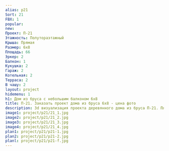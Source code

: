 ```yaml
---
alias: p21
Sort: 21
FBX: 1
popular: 
new: 
Проект: П-21
Этажность: Полутораэтажный
Крыша: Прямая
Размер: 6х8
Площадь: 66
Эркер: 2
Балкон: 1
Кукушка: 2
Гараж: 2
Котельная: 2
Терраса: 2
В чашу: 2
layout: project
hidemenu: 1
h1: Дом из бруса с небольшим балконом 6х8
title: П-21. Заказать проект дома из бруса 6х8 - цена фото
description: 3d визуализация проекта деревянного дома из бруса П-21. Площадь 66 м2, размер 6х8. Вы можете внести любые изменения в проект.
image1: project/p21/21_1.jpg
image2: project/p21/21_2.jpg
image3: project/p21/21_3.jpg
image4: project/p21/21_4.jpg
plan1: project/p21/p21-1.jpg
plan2: project/p21/p21-2.jpg
planl: project/p21/p21-f.jpg
---
```

